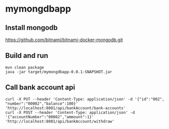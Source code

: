 # mymongdbapp

## Install mongodb

https://github.com/bitnami/bitnami-docker-mongodb.git

## Build and run

```
mvn clean package
java -jar target/mymongdbapp-0.0.1-SNAPSHOT.jar
```

## Call bank account api

```
curl -X PUT --header 'Content-Type: application/json' -d '{"id":"002", "number":"00002","balance":100}'  'http://localhost:8081/api/bankAccount/bank-accounts'
curl -X POST --header 'Content-Type: application/json' -d '{"accountNumber":"00002","ammount":1}'  'http://localhost:8081/api/bankAccount/withdraw'
```

